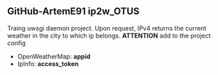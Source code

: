 ## GitHub-ArtemE91 ip2w_OTUS

Traing uwsgi daemon project.
Upon request, IPv4 returns the current weather in the city to which ip belongs.
__ATTENTION__ add to the project config
* OpenWeatherMap: __appid__
* IpInfo: __access_token__
